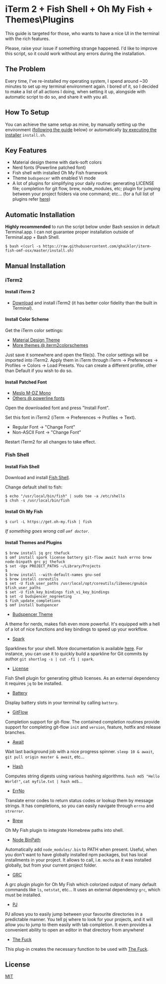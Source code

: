 # iTerm 2 + Fish Shell + Oh My Fish + Themes\Plugins

This guide is targeted for those, who wants to have a nice UI in the terminal with the rich features.

Please, raise your issue if something strange happened.
I'd like to improve this script, so it could work without any errors during the installation.

## The Problem

Every time, I've re-installed my operating system, I spend around ~30 minutes to set up my terminal environment again.
I bored of it, so I decided to make a list of all actions I doing, when setting it up, alongside with automatic script to do so, and share it with you all.

## How To Setup

You can achieve the same setup as mine, by manually setting up the environment ([following the guide](#manual-installation) below) or automatically [by executing the installer](#automatic-installation) `install.sh`.

## Key Features

- Material design theme with dark-soft colors
- Nerd fonts (Powerline patched font)
- Fish shell with installed Oh My Fish framework
- Theme `budspencer` with enabled Vi mode
- A lot of plugins for simplifying your daily routine: generating LICENSE file; completion for git flow, brew, node_modules, etc; plugin for jumping between your project folders via one command; etc... (for a full list of plugins refer [here](#install-themes-and-plugins))

## Automatic Installation

__Highly recommended__ to run the script below under Bash session in default Terminal.app.
I can not guarantee proper installation outside of Terminal.app + Bash Shell.

```shell
$ bash <(curl -s https://raw.githubusercontent.com/ghaiklor/iterm-fish-omf-osx/master/install.sh)
```

## Manual Installation

### iTerm2

#### Install iTerm 2

- [Download](http://www.iterm2.com/downloads.html) and install iTerm2 (it has better color fidelity than the built in Terminal).

#### Install Color Scheme

Get the iTerm color settings:

- [Material Design Theme](https://raw.githubusercontent.com/MartinSeeler/iterm2-material-design/master/material-design-colors.itermcolors)
- [More themes @ iterm2colorschemes](http://iterm2colorschemes.com)

Just save it somewhere and open the file(s).
The color settings will be imported into iTerm2.
Apply them in iTerm through iTerm -> Preferences -> Profiles -> Colors -> Load Presets.
You can create a different profile, other than Default if you wish to do so.

#### Install Patched Font

- [Meslo M-DZ Mono](https://raw.githubusercontent.com/ryanoasis/nerd-fonts/master/patched-fonts/Meslo/M-DZ/complete/Meslo%20LG%20M%20DZ%20Regular%20Nerd%20Font%20Complete%20Mono.otf)
- [Others @ powerline fonts](https://github.com/ryanoasis/nerd-fonts)

Open the downloaded font and press "Install Font".

Set this font in iTerm2 (iTerm -> Preferences -> Profiles -> Text).

- Regular Font -> "Change Font"
- Non-ASCII Font -> "Change Font"

Restart iTerm2 for all changes to take effect.

### Fish Shell

#### Install Fish Shell

Download and install [Fish Shell](https://fishshell.com).

Change default shell to fish:

```shell
$ echo "/usr/local/bin/fish" | sudo tee -a /etc/shells
$ chsh -s /usr/local/bin/fish
```

#### Install Oh My Fish

```shell
$ curl -L https://get.oh-my.fish | fish
```

_If something goes wrong call `omf doctor`_.

#### Install Themes and Plugins

```shell
$ brew install jq grc thefuck
$ omf install spark license battery git-flow await hash errno brew node-binpath grc pj thefuck
$ set -Ugx PROJECT_PATHS ~/Library/Projects
$
$ brew install --with-default-names gnu-sed
$ brew install coreutils
$ set -U fish_user_paths /usr/local/opt/coreutils/libexec/gnubin $fish_user_paths
$ set -U fish_key_bindings fish_vi_key_bindings
$ set -U budspencer_nogreeting
$ fish_update_completions
$ omf install budspencer
```

- [Budspencer Theme](https://github.com/oh-my-fish/theme-budspencer)

A theme for nerds, makes fish even more powerful.
It's equipped with a hell of a lot of nice functions and key bindings to speed up your workflow.

- [Spark](https://github.com/oh-my-fish/plugin-spark)

Sparklines for your shell.
More documentation is available [here](https://github.com/holman/spark).
For instance, you can use it to quickly build a sparkline for Git commits by author `git shortlog -s | cut -f1 | spark`.

- [License](https://github.com/oh-my-fish/plugin-license)

Fish Shell plugin for generating github licenses.
As an external dependency it requires `jq` to be installed.

- [Battery](https://github.com/oh-my-fish/plugin-battery)

Display battery slots in your terminal by calling `battery`.

- [GitFlow](https://github.com/oh-my-fish/plugin-git-flow)

Completion support for git-flow.
The contained completion routines provide support for completing git-flow `init` and `version`, feature, hotfix and release branches.

- [Await](https://github.com/oh-my-fish/plugin-await)

Wait last background job with a nice progress spinner.
`sleep 10 & await`, `git pull origin master & await`, etc...

- [Hash](https://github.com/oh-my-fish/plugin-hash)

Computes string digests using various hashing algorithms.
`hash md5 "Hello World!"`, `cat myfile.txt | hash md5`...

- [ErrNo](https://github.com/oh-my-fish/plugin-errno)

Translate error codes to return status codes or lookup them by message strings.
It has completions, so you can easily navigate through `errno` and `strerror`.

- [Brew](https://github.com/oh-my-fish/plugin-brew)

Oh My Fish plugin to integrate Homebrew paths into shell.

- [Node BinPath](https://github.com/oh-my-fish/plugin-node-binpath)

Automatically add `node_modules/.bin` to PATH when present.
Useful, when you don't want to have globally installed npm packages, but has local installments in your project.
It allows to call, i.e. `mocha` as it was installed globally, but from your current project folder.

- [GRC](https://github.com/oh-my-fish/plugin-grc)

A grc plugin plugin for Oh My Fish which colorized output of many default commands like `ls`, `netstat`, etc...
It uses an external dependency `grc`, which must be installed.

- [PJ](https://github.com/oh-my-fish/plugin-pj)

PJ allows you to easily jump between your favourite directories in a predictable manner.
You tell pj where to look for your projects, and it will allow you to jump to them easily with tab completion.
It even provides a convenient ability to open an editor in that directory from anywhere!

- [The Fuck](https://github.com/oh-my-fish/plugin-thefuck)

This plug-in creates the necessary function to be used with [The Fuck](https://github.com/nvbn/thefuck).

## License

[MIT](./LICENSE)
